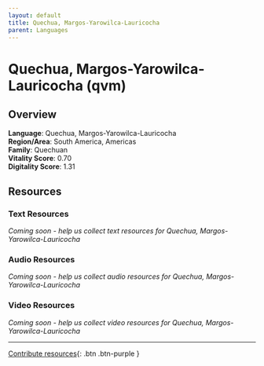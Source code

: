 ```yaml
---
layout: default
title: Quechua, Margos-Yarowilca-Lauricocha
parent: Languages
---
```


# Quechua, Margos-Yarowilca-Lauricocha (qvm)

## Overview

**Language**: Quechua, Margos-Yarowilca-Lauricocha  
**Region/Area**: South America, Americas  
**Family**: Quechuan  
**Vitality Score**: 0.70  
**Digitality Score**: 1.31  

## Resources

### Text Resources
*Coming soon - help us collect text resources for Quechua, Margos-Yarowilca-Lauricocha*

### Audio Resources
*Coming soon - help us collect audio resources for Quechua, Margos-Yarowilca-Lauricocha*

### Video Resources
*Coming soon - help us collect video resources for Quechua, Margos-Yarowilca-Lauricocha*

---

[Contribute resources](https://fairtrain.github.io/){: .btn .btn-purple }
